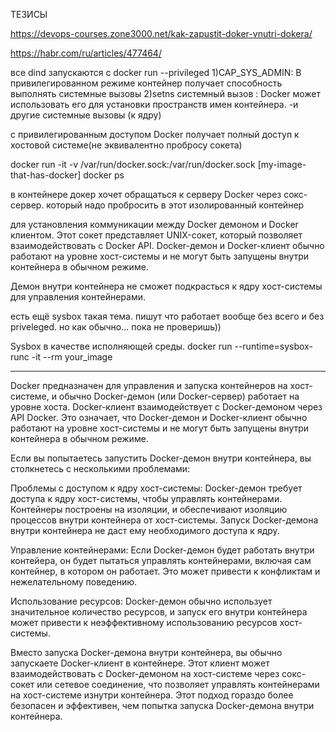 ТЕЗИСЫ


https://devops-courses.zone3000.net/kak-zapustit-doker-vnutri-dokera/

https://habr.com/ru/articles/477464/

все dind  запускаются с docker run --privileged
1)CAP_SYS_ADMIN: В привилегированном режиме контейнер получает способность выполнять системные вызовы
2)setns системный вызов : Docker может использовать его  для установки пространств имен контейнера.
-и  другие системные вызовы (к ядру)

 с привилегированным доступом Docker  получает полный доступ к хостовой системе(не эквивалентно пробросу сокета)

docker run -it -v /var/run/docker.sock:/var/run/docker.sock [my-image-that-has-docker] docker ps

 в контейнере докер хочет обращаться к серверу Docker через сокс-сервер. который надо пробросить в этот изолированный контейнер
 
для установления коммуникации между Docker демоном и Docker клиентом. Этот сокет представляет UNIX-сокет, который позволяет взаимодействовать с Docker API.
Docker-демон и Docker-клиент обычно работают на уровне хост-системы и не могут быть запущены внутри контейнера в обычном режиме.

 Демон внутри контейнера не сможет подкрасться к ядру хост-системы для управления контейнерами. 
 
есть ещё sysbox такая тема. пишут что работает вообще без всего и без priveleged.  но как обычно... пока не проверишь))

Sysbox в качестве исполняющей среды.
docker run --runtime=sysbox-runc -it --rm your_image


-----------------------------------------------------------------------------------
Docker предназначен для управления и запуска контейнеров на хост-системе, и обычно Docker-демон (или Docker-сервер) работает на уровне хоста. Docker-клиент взаимодействует с Docker-демоном через API Docker. Это означает, что Docker-демон и Docker-клиент обычно работают на уровне хост-системы и не могут быть запущены внутри контейнера в обычном режиме.

Если вы попытаетесь запустить Docker-демон внутри контейнера, вы столкнетесь с несколькими проблемами:

Проблемы с доступом к ядру хост-системы: Docker-демон требует доступа к ядру хост-системы, чтобы управлять контейнерами. Контейнеры построены на изоляции, и обеспечивают изоляцию процессов внутри контейнера от хост-системы. Запуск Docker-демона внутри контейнера не даст ему необходимого доступа к ядру.

Управление контейнерами: Если Docker-демон будет работать внутри контейера, он будет пытаться управлять контейнерами, включая сам контейнер, в котором он работает. Это может привести к конфликтам и нежелательному поведению.

Использование ресурсов: Docker-демон обычно использует значительное количество ресурсов, и запуск его внутри контейнера может привести к неэффективному использованию ресурсов хост-системы.

Вместо запуска Docker-демона внутри контейнера, вы обычно запускаете Docker-клиент в контейнере. Этот клиент может взаимодействовать с Docker-демоном на хост-системе через сокс-сокет или сетевое соединение, что позволяет управлять контейнерами на хост-системе изнутри контейнера. Этот подход гораздо более безопасен и эффективен, чем попытка запуска Docker-демона внутри контейнера.
